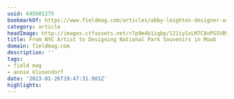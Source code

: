 ```yaml
---
uuid: 645601275
bookmarkOf: https://www.fieldmag.com/articles/abby-leighton-designer-artist-interview
category: article
headImage: http://images.ctfassets.net/r7p9m4b1iqbp/121iy1xLM7C8oPGSVBSrcZ/5cc44afdaa5ae05e96c464d691f97f35/Abby-Leighton-Headshot.jpg?w=1000
title: From NYC Artist to Designing National Park Souvenirs in Moab
domain: fieldmag.com
description: ''
tags:
- field mag
- annie klusendorf
date: '2023-01-26T19:47:31.981Z'
highlights:
---
```



